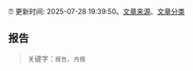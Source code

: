 :alarm_clock: 更新时间: 2025-07-28 19:39:50。[文章来源](/README.md)、[文章分类](/TAGS.md)

## 报告


> 关键字：`报告`、`月报`



